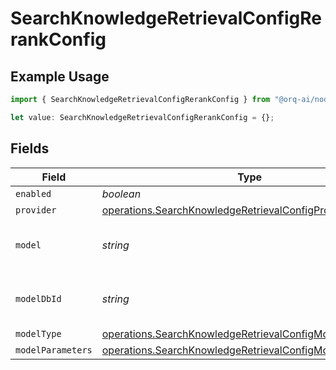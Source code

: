 # SearchKnowledgeRetrievalConfigRerankConfig

## Example Usage

```typescript
import { SearchKnowledgeRetrievalConfigRerankConfig } from "@orq-ai/node/models/operations";

let value: SearchKnowledgeRetrievalConfigRerankConfig = {};
```

## Fields

| Field                                                                                                                                | Type                                                                                                                                 | Required                                                                                                                             | Description                                                                                                                          |
| ------------------------------------------------------------------------------------------------------------------------------------ | ------------------------------------------------------------------------------------------------------------------------------------ | ------------------------------------------------------------------------------------------------------------------------------------ | ------------------------------------------------------------------------------------------------------------------------------------ |
| `enabled`                                                                                                                            | *boolean*                                                                                                                            | :heavy_minus_sign:                                                                                                                   | N/A                                                                                                                                  |
| `provider`                                                                                                                           | [operations.SearchKnowledgeRetrievalConfigProvider](../../models/operations/searchknowledgeretrievalconfigprovider.md)               | :heavy_minus_sign:                                                                                                                   | N/A                                                                                                                                  |
| `model`                                                                                                                              | *string*                                                                                                                             | :heavy_minus_sign:                                                                                                                   | The name of the model to use                                                                                                         |
| `modelDbId`                                                                                                                          | *string*                                                                                                                             | :heavy_minus_sign:                                                                                                                   | The ID of the model in the database                                                                                                  |
| `modelType`                                                                                                                          | [operations.SearchKnowledgeRetrievalConfigModelType](../../models/operations/searchknowledgeretrievalconfigmodeltype.md)             | :heavy_minus_sign:                                                                                                                   | N/A                                                                                                                                  |
| `modelParameters`                                                                                                                    | [operations.SearchKnowledgeRetrievalConfigModelParameters](../../models/operations/searchknowledgeretrievalconfigmodelparameters.md) | :heavy_minus_sign:                                                                                                                   | N/A                                                                                                                                  |